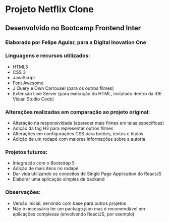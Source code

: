 # Projeto Netflix Clone
## Desenvolvido no Bootcamp Frontend Inter

### Elaborado por Felipe Aguiar, para a Digital Inovation One

### Linguagens e recursos utilizados:
- HTML5
- CSS 3
- JavaScript 
- Font Awesome
- J Query e Own Carrousel (para os outros filmes)
- Extensão Live Server (para execução do HTML, instalado dentro da IDE Visual Studio Code)

### Alterações realizadas em comparação ao projeto original:
- Alteração na responsividade (aparecer mais filmes em telas específicas)
- Adição da tag H3 para representar outros filmes
- Alterações em configurações CSS para botões, textos e títulos
- Adição de um rodapé com maiores informações sobre a autoria

### Projetos futuros:
- Integração com o Bootstrap 5
- Adição de mais itens no rodapé
- Dar vida utilizando os conceitos de Single Page Application do ReactJS
- Elaborar uma aplicação simples de backend

### Observações:
- Versão inicial, servindo com base para outros projetos
- Não é necessário ter um package.json mas é recomendável em aplicações complexas (envolvendo ReactJS, por exemplo)